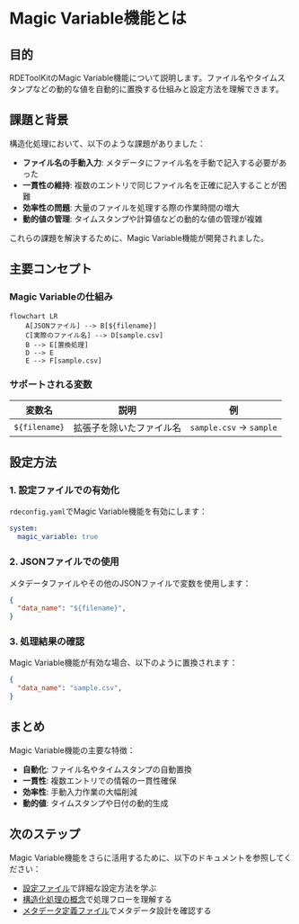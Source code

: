 # Magic Variable機能とは

## 目的

RDEToolKitのMagic Variable機能について説明します。ファイル名やタイムスタンプなどの動的な値を自動的に置換する仕組みと設定方法を理解できます。

## 課題と背景

構造化処理において、以下のような課題がありました：

- **ファイル名の手動入力**: メタデータにファイル名を手動で記入する必要があった
- **一貫性の維持**: 複数のエントリで同じファイル名を正確に記入することが困難
- **効率性の問題**: 大量のファイルを処理する際の作業時間の増大
- **動的値の管理**: タイムスタンプや計算値などの動的な値の管理が複雑

これらの課題を解決するために、Magic Variable機能が開発されました。

## 主要コンセプト

### Magic Variableの仕組み

```mermaid
flowchart LR
    A[JSONファイル] --> B[${filename}]
    C[実際のファイル名] --> D[sample.csv]
    B --> E[置換処理]
    D --> E
    E --> F[sample.csv]
```

### サポートされる変数

| 変数名        | 説明                     | 例                      |
| ------------- | ------------------------ | ----------------------- |
| `${filename}` | 拡張子を除いたファイル名 | `sample.csv` → `sample` |

## 設定方法

### 1. 設定ファイルでの有効化

`rdeconfig.yaml`でMagic Variable機能を有効にします：

```yaml title="rdeconfig.yaml"
system:
  magic_variable: true
```

### 2. JSONファイルでの使用

メタデータファイルやその他のJSONファイルで変数を使用します：

```json title="metadata.json"
{
  "data_name": "${filename}",
}
```

### 3. 処理結果の確認

Magic Variable機能が有効な場合、以下のように置換されます：

```json title="処理後のmetadata.json"
{
  "data_name": "sample.csv",
}
```

## まとめ

Magic Variable機能の主要な特徴：

- **自動化**: ファイル名やタイムスタンプの自動置換
- **一貫性**: 複数エントリでの情報の一貫性確保
- **効率性**: 手動入力作業の大幅削減
- **動的値**: タイムスタンプや日付の動的生成

## 次のステップ

Magic Variable機能をさらに活用するために、以下のドキュメントを参照してください：

- [設定ファイル](config.ja.md)で詳細な設定方法を学ぶ
- [構造化処理の概念](../structured_process/structured.ja.md)で処理フローを理解する
- [メタデータ定義ファイル](../metadata_definition_file.ja.md)でメタデータ設計を確認する
